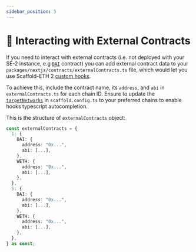 ```yaml
---
sidebar_position: 5
---
```


# 📡 Interacting with External Contracts

If you need to interact with external contracts (i.e. not deployed with your SE-2 instance, e.g [`DAI`](https://etherscan.io/token/0x6b175474e89094c44da98b954eedeac495271d0f#code) contract) you can add external contract data to your `packages/nextjs/contracts/externalContracts.ts` file, which would let you use Scaffold-ETH 2 [custom hooks](/hooks).

To achieve this, include the contract name, its `address`, and `abi` in `externalContracts.ts` for each chain ID. Ensure to update the [`targetNetworks`](/deploying/deploy-nextjs-app#--targetnetworks) in `scaffold.config.ts` to your preferred chains to enable hooks typescript autocompletion.

This is the structure of `externalContracts` object:

```ts
const externalContracts = {
  1: {
    DAI: {
      address: "0x...",
      abi: [...],
    },
    WETH: {
      address: "0x...",
      abi: [...],
    },
  },
  5: {
    DAI: {
      address: "0x...",
      abi: [...],
    },
    WETH: {
      address: "0x...",
      abi: [...],
    },
  },
} as const;
```
